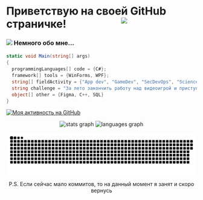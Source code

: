 # Приветствую на своей GitHub страничке! <img align='right' src='https://user-images.githubusercontent.com/5713670/87202985-820dcb80-c2b6-11ea-9f56-7ec461c497c3.gif' width='200'>
<!-- Комментарий! -->
### <img src="https://media.giphy.com/media/WUlplcMpOCEmTGBtBW/giphy.gif" width="50"> Немного обо мне...
```cs
static void Main(string[] args)
{
  programmingLanguages[] code = {C#};
  framework[] tools = {WinForms, WPF};
  string[] fieldActivity = {"App dev", "GameDev", "SecDevOps", "Science"};
  string challenge = "За лето закончить работу над видеоигрой и приступить к пополнению проектов на GitHub";
  object[] other = {Figma, C++, SQL}
}
```
[![Моя активность на GitHub](https://github-readme-activity-graph.vercel.app/graph?username=1FADGER1&theme=github-compact)](https://github.com/ashutosh00710/github-readme-activity-graph)

<div align="center">
<img src="https://github-readme-stats.vercel.app/api?username=1FADGER1&show_icons=true&theme=github_dark&locale=en&hide_border=false&order=1" height="150" alt="stats graph"  />
<img src="https://github-readme-stats.vercel.app/api/top-langs?username=1FADGER1&locale=en&theme=github_dark&hide_border=false&order=2" height="150" alt="languages graph"  />
</div>

<p align="center"><img width="600" src="github-snake.svg" alt="snake"/></p>
<p align="center">P.S. Если сейчас мало коммитов, то на данный момент я занят и скоро вернусь</p>
